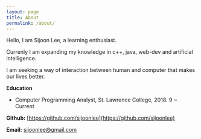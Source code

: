 ```yaml
---
layout: page
title: About
permalink: /about/
---
```


Hello, I am Sijoon Lee, a learning enthusiast.

Currenly I am expanding my knowledge in c++, java, web-dev and artificial intelligence.

I am seeking a way of interaction between human and computer that makes our lives better.  

**Education**
- Computer Programming Analyst, St. Lawrence College, 2018. 9 ~ Current

**Github:** [https://github.com/sijoonlee](https://github.com/sijoonlee)  

**Email:** [sijoonlee@gmail.com](mailto:sijoonlee@gmail.com)


